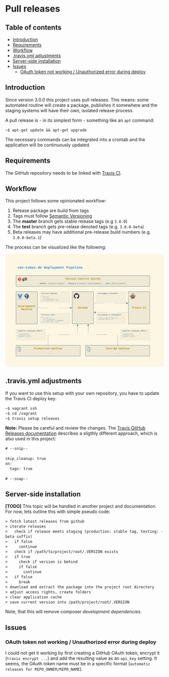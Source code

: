 # Pull releases

## Table of contents

<!-- START doctoc generated TOC please keep comment here to allow auto update -->
<!-- DON'T EDIT THIS SECTION, INSTEAD RE-RUN doctoc TO UPDATE -->


- [Introduction](#introduction)
- [Requirements](#requirements)
- [Workflow](#workflow)
- [.travis.yml adjustments](#travisyml-adjustments)
- [Server-side installation](#server-side-installation)
- [Issues](#issues)
  - [OAuth token not working / Unauthorized error during deploy](#oauth-token-not-working--unauthorized-error-during-deploy)

<!-- END doctoc generated TOC please keep comment here to allow auto update -->

## Introduction

Since version 3.0.0 this project uses pull releases. This means: some automated routine will create a package, publishes
it somewhere and the staging systems will have their own, isolated release process.

A pull release is - in its simplest form - something like an `apt` command:

    ~$ apt-get update && apt-get upgrade

The necessary commands can be integrated into a crontab and the application will be continuously updated.

## Requirements

The GitHub repository needs to be linked with [Travis CI][travis].

## Workflow

This project follows some opinionated workflow:

  1.  Release package are build from tags
  2.  Tags must follow [Semantic Versioning][semver]
  3.  The **master** branch gets stable release tags (e.g `3.0.0`)
  4.  The **test** branch gets pre-relase denoted tags (e.g. `3.0.0-beta`)
  5.  Beta releases may have additional pre-release build numbers (e.g. `3.0.0-beta.1`)

The process can be visualized like the following:

![Deployment pipeline](deployment-pipeline.svg)

## .travis.yml adjustments

If you want to use this setup with your own repository, you have to update the Travis CI deploy key:

    ~$ vagrant ssh
    ~$ cd /vagrant
    ~$ travis setup releases

**Note:** Please be careful and review the changes. The [Travis GitHub Releases documentation][travis_github_doc]
describes a sligthly different approach, which is also used in this project:

    # --snip--

    skip_cleanup: true
    on:
      tags: true

    # --snap--

## Server-side installation

**[TODO]** This topic will be handled in another project and documentation. For now, lets outline this with simple
pseudo code:

    > fetch latest releases from github
    > iterate releases
    >   check if release meets staging (production: stable tag, testing: -beta suffix)
    >   if false
    >     continue
    >   check if /path/to/project/root/.VERSION exists
    >   if true
    >     check if version is behind
    >     if false
    >       continue
    >   if false
    >     break
    > download and extract the package into the project root directory
    > adjust access rights, create folders
    > clear application cache
    > save current version into /path/project/root/.VERSION

Note, that this will remove composer *development dependencies*.

## Issues

### OAuth token not working / Unauthorized error during deploy

I could not get it working by first creating a GitHub OAuth token, encrypt it (`travis encrypt ...`) and add the
resulting value as an `api_key` setting. It seems, the OAuth token name must be in a specific format
(`automatic releases for REPO_OWNER/REPO_NAME`).

[travis]: https://travis-ci.org/
[semver]: http://semver.org/
[travis_github_doc]: https://docs.travis-ci.com/user/deployment/releases/
